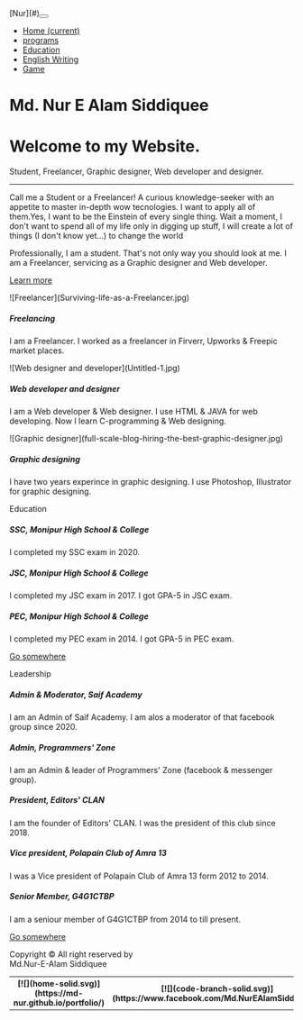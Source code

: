 <nav class="navbar navbar-expand-lg navbar-dark bg-dark sticky-top">[Nur](#)<button class="navbar-toggler" type="button" data-toggle="collapse" data-target="#navbarNav" aria-controls="navbarNav" aria-expanded="false" aria-label="Toggle navigation"><span class="navbar-toggler-icon"></span></button>

<div class="collapse navbar-collapse" id="navbarNav">

*   [Home <span class="sr-only">(current)</span>](#)
*   [programs](#programs)
*   [Education](#education)
*   [English Writing](paragraph.html)
*   [Game](game.html)

</div>

</nav>

# Md. Nur E Alam Siddiquee

<div class="container">

<div class="jumbotron">

# Welcome to my Website.

Student, Freelancer, Graphic designer, Web developer and designer.

* * *

Call me a Student or a Freelancer! A curious knowledge-seeker with an appetite to master in-depth wow tecnologies. I want to apply all of them.Yes, I want to be the Einstein of every single thing. Wait a moment, I don't want to spend all of my life only in digging up stuff, I will create a lot of things (I don't know yet...) to change the world

Professionally, I am a student. That's not only way you should look at me. I am a Freelancer, servicing as a Graphic designer and Web developer.

[Learn more](https://www.facebook.com/Md.NurEAlamSiddiquee)</div>

</div>

<div id="programs" class="container">

<div class="card-deck">

<div class="card">![Freelancer](Surviving-life-as-a-Freelancer.jpg)

<div class="card-body">

##### Freelancing

I am a Freelancer. I worked as a freelancer in Firverr, Upworks & Freepic market places.

<small class="text-muted"></small>

</div>

</div>

<div class="card">![Web designer and developer](Untitled-1.jpg)

<div class="card-body">

##### Web developer and designer

I am a Web developer & Web designer. I use HTML & JAVA for web developing. Now I learn C-programming & Web designing.

<small class="text-muted"></small>

</div>

</div>

<div class="card">![Graphic designer](full-scale-blog-hiring-the-best-graphic-designer.jpg)

<div class="card-body">

##### Graphic designing

I have two years experince in graphic designing. I use Photoshop, Illustrator for graphic designing.

<small class="text-muted"></small>

</div>

</div>

</div>

</div>

<div id="education" class="container">

<div class="card">

<div class="card-header">Education</div>

<div class="card-body">

##### SSC, Monipur High School & College

I completed my SSC exam in 2020.

##### JSC, Monipur High School & College

I completed my JSC exam in 2017\. I got GPA-5 in JSC exam.

##### PEC, Monipur High School & College

I completed my PEC exam in 2014\. I got GPA-5 in PEC exam.

[Go somewhere](https://www.facebook.com/groups/265608491419819)</div>

</div>

</div>

<div class="container">

<div class="card">

<div class="card-header">Leadership</div>

<div class="card-body">

##### Admin & Moderator, Saif Academy

I am an Admin of Saif Academy. I am alos a moderator of that facebook group since 2020.

##### Admin, Programmers' Zone

I am an Admin & leader of Programmers' Zone (facebook & messenger group).

##### President, Editors' CLAN

I am the founder of Editors' CLAN. I was the president of this club since 2018.

##### Vice president, Polapain Club of Amra 13

I was a Vice president of Polapain Club of Amra 13 form 2012 to 2014.

##### Senior Member, G4G1CTBP

I am a seniour member of G4G1CTBP from 2014 to till present.

[Go somewhere](https://www.facebook.com/groups/542386506442854)</div>

</div>

</div>

<footer>  

Copyright © All right reserved by  
Md.Nur-E-Alam Siddiquee

<table width="100%">

<tbody>

<tr>

<th>[![](home-solid.svg)](https://md-nur.github.io/portfolio/)</th>

<th>[![](code-branch-solid.svg)](https://www.facebook.com/Md.NurEAlamSiddiquee/)</th>

<th>[![](school-solid.svg)](https://www.linkedin.com/in/md-nur-17a9011a5/)</th>

</tr>

</tbody>

</table>

</footer>